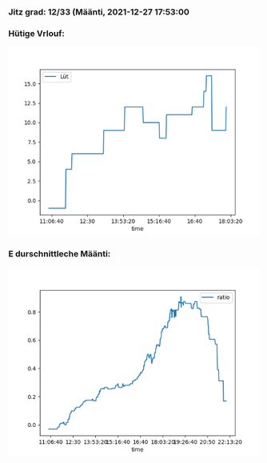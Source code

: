 ### Jitz grad: 12/33 (Määnti, 2021-12-27 17:53:00

### Hütige Vrlouf:
![Graph](Today.png)

### E durschnittleche Määnti:
![Graph](Määnti.png)